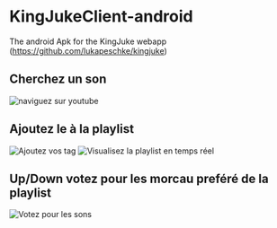 # KingJukeClient-android
The android Apk for the KingJuke webapp (https://github.com/lukapeschke/kingjuke)


## Cherchez un son

![naviguez sur youtube](https://preview.ibb.co/fEqHnn/15052162_1809848825898234_502921609_o.jpg)

## Ajoutez le à la playlist

![Ajoutez vos tag](https://preview.ibb.co/kUQTtS/15127598_1810184152531368_96893750_o.jpg)
![Visualisez la playlist en temps réel](https://preview.ibb.co/czPcnn/15064089_1807413652808418_1771782372_o.jpg)

## Up/Down votez pour les morcau preféré de la playlist

![Votez pour les sons](https://preview.ibb.co/gY7oSn/15102330_1810162279200222_886873934_o.jpg)
